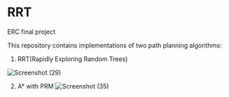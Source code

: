 # RRT
ERC final project

This repository contains implementations of two path planning algorithms:
1. RRT(Rapidly Exploring Random Trees)


![Screenshot (29)](https://user-images.githubusercontent.com/100462736/167250135-ee8d26f2-9d19-4e79-9564-9f86dbd488ef.png)

2. A* with PRM
![Screenshot (35)](https://user-images.githubusercontent.com/100462736/167923232-c3985024-d43d-4e72-8589-1bfd7f5ad74a.png)
